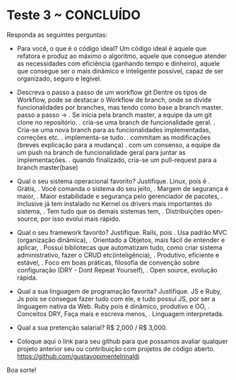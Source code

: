 # Teste 3 ~ CONCLUÍDO

Responda as seguintes perguntas:

+ Para você, o que é o código ideal?
Um código ideal é aquele que refatora e produz ao máximo o algoritmo,
aquele que consegue atender as necessidades com eficiência (ganhando tempo e dinheiro),
aquele que consegue ser o mais dinâmico e inteligente possível,
capaz de ser organizado, seguro e legível.

+ Descreva o passo a passo de um workflow git
Dentre os tipos de Workflow, pode se destacar o Workflow de branch, onde se divide funcionalidades por branches, mas tendo como base a branch master.
passo a passo ->
. Se inicia pela branch master, a equipe da um git clone no repositório.
. cria-se uma branch de funcionalidade geral.
. Cria-se uma nova branch para as funcionalidades implementadas, correções etc.
. implementa-se tudo.
. commitam as modificações (breves explicação para a mudança)
. com um consenso, a equipe da um push na branch de funcionalidade geral para juntar as implementações.
. quando finalizado, cria-se um pull-request para a branch master(base)

+ Qual o seu sistema operacional favorito? Justifique.
Linux, pois é 
. Grátis,
. Você comanda o sistema do seu jeito,
. Margem de segurança é maior,
. Maior estabilidade e segurança pelo gerenciador de pacotes,
. Inclusive já tem instalado no Kernel os drivers mais importantes do sistema,
. Tem tudo que os demais sistemas tem,
. Distribuições open-source, por isso evolui mais rápido.

+ Qual o seu framework favorito? Justifique.
Rails, pois
. Usa padrão MVC (organização dinâmica),
. Orientado a Objetos, mais fácil de entender e aplicar,
. Possui bibliotecas que automatizam tudo, como criar sistema administrativo, fazer o CRUD etc(inteligência),
. Produtivo, eficiente e estável,
. Foco em boas práticas, filosofia de convenção sobre configuração (DRY - Dont Repeat Yourself),
. Open source, evolução rápida.

+ Qual a sua linguagem de programação favorita? Justifique.
JS e Ruby,
Js pois se consegue fazer tudo com ele, e tudo possui JS, por ser a linguagem nativa da Web.
Ruby pois é dinâmico, produtivo e OO,
. Conceitos DRY, Faça mais e escreva menos,
. Linguagem interpretada.

+ Qual a sua pretenção salarial?
R$ 2,000 / R$ 3,000.

+ Coloque aqui o link para seu github para que possamos avaliar qualquer projeto anterior seu ou contribuição com projetos de código aberto.
https://github.com/gustavopimentelrinaldi

Boa sorte!
